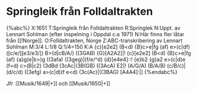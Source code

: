 # Springleik från Folldaltrakten

{%abc%}
X:1651
T:Springleik från Folldaltrakten
R:Springlek
N:Uppt. av Lennart Sohlman (efter inspelning i Oppdal c:a 1971)
N:Här finns fler låtar från [[!Norge]].
O:Folldaltrakten, Norge
Z:ABC-transkribering av Lennart Sohlman
M:3/4
L:1/8
Q:1/4=150
K:A
{c}[e2e2] (B<d) {B}c>e|fg (af) e>(c|df) ([c/e/][e3/e3/]) B>(d|cB/A/) ((3GAB) {G}[A2A2]|!
{c}[e2e2] (B<d) {B}c>e|fg (af) {a}g(e|b>)g ((3afa) ((3geg)|(f/e/^d) {d}[e4e4]::!
{e}b2 {g}a2 e>(c|d)e (f<d) c>(B|c2) (3dBd (3cAc|(3B(GB) ((3AcA) E2|!
(A/G/A) (B/A/B) (c/B/c)|(d/c/d) ((3efg) a>(c|d)(f e<d) (3c(Ac)|((3BAG) [A4A4]:|]
{%endabc%}

Jfr :[[Musik/1649|+]] och [[Musik/1650|+]]
